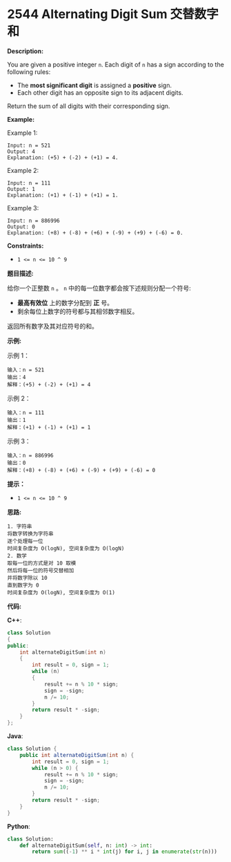 # 2544 Alternating Digit Sum 交替数字和

__Description:__

You are given a positive integer `n`. Each digit of `n` has a sign according to the following rules:

- The __most significant digit__ is assigned a __positive__ sign.
- Each other digit has an opposite sign to its adjacent digits.

Return the sum of all digits with their corresponding sign.

__Example:__

Example 1:

```text
Input: n = 521
Output: 4
Explanation: (+5) + (-2) + (+1) = 4.
```

Example 2:

```text
Input: n = 111
Output: 1
Explanation: (+1) + (-1) + (+1) = 1.
```

Example 3:

```text
Input: n = 886996
Output: 0
Explanation: (+8) + (-8) + (+6) + (-9) + (+9) + (-6) = 0.
```

__Constraints:__

- `1 <= n <= 10 ^ 9`

__题目描述:__

给你一个正整数 `n` 。 `n` 中的每一位数字都会按下述规则分配一个符号:

- __最高有效位__ 上的数字分配到 __正__ 号。
- 剩余每位上数字的符号都与其相邻数字相反。

返回所有数字及其对应符号的和。

__示例:__

示例 1：

```text
输入：n = 521
输出：4
解释：(+5) + (-2) + (+1) = 4
```

示例 2：

```text
输入：n = 111
输出：1
解释：(+1) + (-1) + (+1) = 1
```

示例 3：

```text
输入：n = 886996
输出：0
解释：(+8) + (-8) + (+6) + (-9) + (+9) + (-6) = 0
```

__提示：__

- `1 <= n <= 10 ^ 9`

__思路:__

```text
1. 字符串
将数字转换为字符串
逐个处理每一位
时间复杂度为 O(logN), 空间复杂度为 O(logN)
2. 数学
取每一位的方式是对 10 取模
然后将每一位的符号交替相加
并将数字除以 10
直到数字为 0
时间复杂度为 O(logN), 空间复杂度为 O(1)
```

__代码:__

__C++__:

```C++
class Solution 
{
public:
    int alternateDigitSum(int n) 
    {
        int result = 0, sign = 1;
        while (n) 
        {
            result += n % 10 * sign;
            sign = -sign;
            n /= 10;
        }
        return result * -sign;
    }
};
```

__Java__:

```Java
class Solution {
    public int alternateDigitSum(int n) {
        int result = 0, sign = 1;
        while (n > 0) {
            result += n % 10 * sign;
            sign = -sign;
            n /= 10;
        }
        return result * -sign;
    }
}
```

__Python__:

```Python
class Solution:
    def alternateDigitSum(self, n: int) -> int:
        return sum((-1) ** i * int(j) for i, j in enumerate(str(n)))
```
